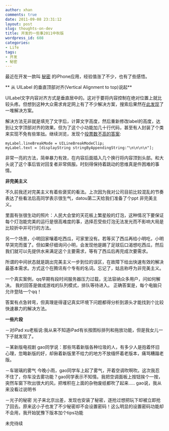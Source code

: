 ```yaml
---
author: xhan
comments: true
date: 2011-09-08 23:31:12
layout: post
slug: thoughts-on-dev
title: 开发的一些事2011中秋版
wordpress_id: 608
categories:
- Life
tags:
- 开发
- 秘密
---
```


最近在开发一款叫 [秘密](http://thesecretapp.com/) 的iPhone应用，经验值涨了不少，也有了些感悟。

** 从 UILabel 的垂直顶部对齐(Vertical Alignment to top)说起**

UILabel文字内容对齐方式是垂直居中的。这对于要将内容控制在绝对位置上就比较头疼。但想到这种大众需求肯定网上有了不少解决方案，搜索后果然在[此发现](http://stackoverflow.com/questions/1054558/uilabel-vertical-alignment)了一堆解决方案。

解决方法无非就是填充了文字后，计算文字高度，然后重新修改label的高度，达到让文字顶部对齐的效果。但为了这个小功能加几十行代码，甚至有人封装了个类来实现不免有些笨拙。继续浏览，发现个[投票数不高的答案](http://stackoverflow.com/questions/1054558/uilabel-vertical-alignment/2663972#2663972):

    
    myLabel.lineBreakMode = UILineBreakModeClip;
    myLabel.text = [displayString stringByAppendingString:"\n\n\n\n"];


非常一亮的方法，简单暴力有效，在内容后面插入几个换行将内容顶到头部。和大头说了这个事后皆对回复者非常佩服。时刻得保持着跳动的思维真是件困难的事情。

**非完美主义**

不久前我还对完美主义有着些褒奖的看法。上次因为我对公司目前比较混乱的节奏表达了些看法后高同学表示很生气，datou第二天给我们准备了个ppt 非完美主义。

里面有张很生动的照片：人民大会堂的天花板上繁星般的灯泡，这种情况下要保证每个灯泡能完美的运行是很高难度的事，选择忍受些灯泡无法发光而不影响大局是比较折中并可行的方法。

另一个场景，小明回家嚷着吃西瓜，可家里没有。若等买了西瓜再给小明吃，小明早哭完而蛋了。但如果仔细询问小明，会发现他是踢了足球后口渴想吃西瓜，然后我们就可以先提供水来满足这个主要需求，等有了西瓜后再完成次要需求。

所谓的中间状态就是跳出完美主义一步到位的误区，在故障下给出快速有效的解决最基本需求。方式这个在腾讯有个专有的名词。忘记了，姑且称呼为非完美主义。

一个真实案例，qq早期有段时间服务器压力过载，无法容纳众多用户，问如何解决。
我的回答是做成游戏的队列模式，排队等待进入。
正确答案是，每个电脑只允许登陆一个qq！

答案有点急转弯，但真理是得谨记真实环境下问题都得分析到源头才能找到个比较快速暴力的解决方法。

**一些片段**

－对iPad
xu老板说:我从来不知道iPad有长按图标排列和拖放功能，但是我女儿一下子就发现了。

－某新版电视剧
gao同学说：那些骂着新版各种垃圾的人，有多少人是抱着怀旧心理，忽略新版的好，却揪着新版里不给力的地方不放缅怀着老版本，痛骂糟蹋老版。

－车玻璃的雾气
今晚小雨，gao同学车上起了雾气，开着空调吹啊吹。这次我忍不住了，你车没去雾功能？gao同学表示不知情。我把空调面板上按钮挨个一按，突然车窗下吹出很大的风，把堆积在上面的杂物废纸都吹了起来..... gao说，我从来没看过说明书

－光子的秘密
光子来北京出差，发现也安装了秘密，逐抢过想把玩下却被立即抢了回去。原来这小子也发了不少秘密却不会设置密码！这么明显的设置密码功能却不会用，我开始犹豫下版本加个tips功能

未完待续
